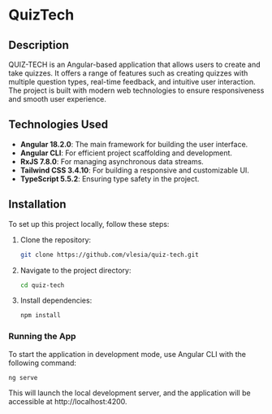 # QuizTech

## Description

QUIZ-TECH is an Angular-based application that allows users to create and take quizzes. It offers a range of features such as creating quizzes with multiple question types, real-time feedback, and intuitive user interaction. The project is built with modern web technologies to ensure responsiveness and smooth user experience.

## Technologies Used

- **Angular 18.2.0**: The main framework for building the user interface.
- **Angular CLI**: For efficient project scaffolding and development.
- **RxJS 7.8.0**: For managing asynchronous data streams.
- **Tailwind CSS 3.4.10**: For building a responsive and customizable UI.
- **TypeScript 5.5.2**: Ensuring type safety in the project.

## Installation

To set up this project locally, follow these steps:

1. Clone the repository:

   ```bash
   git clone https://github.com/vlesia/quiz-tech.git
   ```

2. Navigate to the project directory:

   ```bash
   cd quiz-tech
   ```

3. Install dependencies:

   ```bash
   npm install
   ```

### Running the App

To start the application in development mode, use Angular CLI with the following command:

```bash
ng serve
```

This will launch the local development server, and the application will be accessible at http://localhost:4200.
